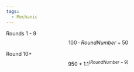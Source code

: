 ```yaml
---
tags:
  - Mechanic
---
```

Rounds 1 - 9
$$
100\cdot RoundNumber+50
$$

Round 10+
$$
950+1.1^{\left(RoundNumber-9\right)}
$$
